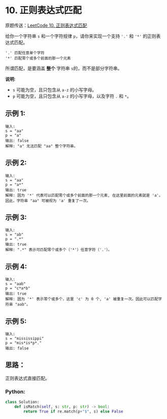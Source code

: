 # 10. 正则表达式匹配
原题传送：[LeetCode 10. 正则表达式匹配](https://leetcode-cn.com/problems/regular-expression-matching/)

给你一个字符串 ```s``` 和一个字符规律 ```p```，请你来实现一个支持 ```'.'``` 和 ```'*'``` 的正则表达式匹配。

```
'.' 匹配任意单个字符
'*' 匹配零个或多个前面的那一个元素
```

所谓匹配，是要涵盖 **整个** 字符串 ```s```的，而不是部分字符串。

**说明**:
* ```s``` 可能为空，且只包含从 ```a-z``` 的小写字母。
* ```p``` 可能为空，且只包含从 ```a-z``` 的小写字母，以及字符 ```.``` 和 ```*```。

## 示例 1:

```
输入:
s = "aa"
p = "a"
输出: false
解释: "a" 无法匹配 "aa" 整个字符串。
```

## 示例 2:

```
输入:
s = "aa"
p = "a*"
输出: true
解释: 因为 '*' 代表可以匹配零个或多个前面的那一个元素, 在这里前面的元素就是 'a'。因此，字符串 "aa" 可被视为 'a' 重复了一次。
```

## 示例 3:

```
输入:
s = "ab"
p = ".*"
输出: true
解释: ".*" 表示可匹配零个或多个（'*'）任意字符（'.'）。
```

## 示例 4:

```
输入:
s = "aab"
p = "c*a*b"
输出: true
解释: 因为 '*' 表示零个或多个，这里 'c' 为 0 个, 'a' 被重复一次。因此可以匹配字符串 "aab"。
```

## 示例 5:

```
输入:
s = "mississippi"
p = "mis*is*p*."
输出: false
```

## 思路：
正则表达式直接匹配。

### Python:
```python
class Solution:
    def isMatch(self, s: str, p: str) -> bool:
        return True if re.match(p+"$", s) else False
```

